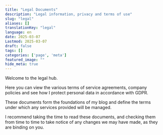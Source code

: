 ```yaml
---
title: "Legal Documents"
description: "Legal information, privacy and terms of use"
slug: "legal"
aliases: []
translationKey: "legal"
language: en
date: 2025-03-07
Lastmod: 2025-03-07
draft: false 
tags: []
categories: ['page', 'meta']
featured_image: ""
hide_meta: true
---
```


Welcome to the legal hub.

Here you can view the various terms of service agreements, company policies and see how I protect personal data in accordance with GDPR.

These documents form the foundations of my blog and define the terms under which any services provided will be managed.

I recommend taking the time to read these documents, and checking them from time to time to take notice of any changes we may have made, as they are binding on you.
